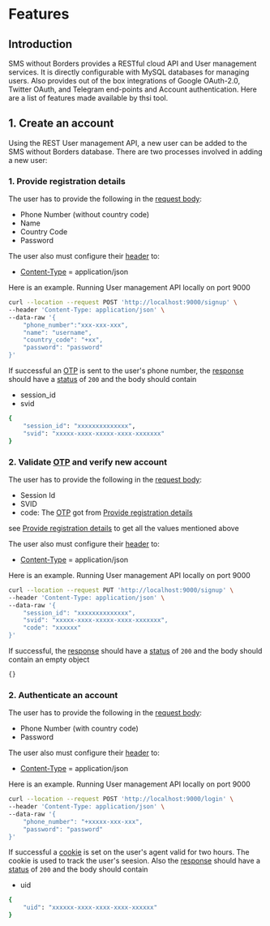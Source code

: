 # Features

## Introduction
SMS without Borders provides a RESTful cloud API and User management services. It is directly configurable with MySQL databases for managing users. Also provides out of the box integrations of Google OAuth-2.0, Twitter OAuth, and Telegram end-points and Account authentication. Here are a list of features made available by thsi tool. 

## 1. Create an account
Using the REST User management API, a new user can be added to the SMS without Borders database. There are two processes involved in adding a new user:
### 1. Provide registration details
The user has to provide the following in the [request body](https://developer.mozilla.org/en-US/docs/Web/API/Request/body):
- Phone Number (without country code) 
- Name
- Country Code
- Password

The user also must configure their [header](https://developer.mozilla.org/en-US/docs/Glossary/Representation_header) to:
- [Content-Type](https://developer.mozilla.org/en-US/docs/Web/HTTP/Headers/Content-Type) = application/json

Here is an example. Running User management API locally on port 9000 

```bash
curl --location --request POST 'http://localhost:9000/signup' \
--header 'Content-Type: application/json' \
--data-raw '{
    "phone_number":"xxx-xxx-xxx",
    "name": "username",
    "country_code": "+xx",
    "password": "password"
}'
```

If successful an [OTP](https://en.wikipedia.org/wiki/One-time_password) is sent to the user's phone number, the [response](https://developer.mozilla.org/en-US/docs/Web/API/Response/body) should have a [status](https://developer.mozilla.org/en-US/docs/Web/HTTP/Status) of ```200``` and the body should contain 
- session_id
- svid

```bash
{
    "session_id": "xxxxxxxxxxxxxx",
    "svid": "xxxxx-xxxx-xxxxx-xxxx-xxxxxxx"
}
```

### 2. Validate [OTP](https://en.wikipedia.org/wiki/One-time_password) and verify new account
The user has to provide the following in the [request body](https://developer.mozilla.org/en-US/docs/Web/API/Request/body):
- Session Id
- SVID
- code: The [OTP](https://en.wikipedia.org/wiki/One-time_password) got from [Provide registration details](#Provide-registration-details)

see [Provide registration details](#1.-Provide-registration-details) to get all the values mentioned above

The user also must configure their [header](https://developer.mozilla.org/en-US/docs/Glossary/Representation_header) to:
- [Content-Type](https://developer.mozilla.org/en-US/docs/Web/HTTP/Headers/Content-Type) = application/json

Here is an example. Running User management API locally on port 9000 

```bash
curl --location --request PUT 'http://localhost:9000/signup' \
--header 'Content-Type: application/json' \
--data-raw '{
    "session_id": "xxxxxxxxxxxxxx",
    "svid": "xxxxx-xxxx-xxxxx-xxxx-xxxxxxx",
    "code": "xxxxxx"
}'
```
If successful, the [response](https://developer.mozilla.org/en-US/docs/Web/API/Response/body) should have a [status](https://developer.mozilla.org/en-US/docs/Web/HTTP/Status) of ```200``` and the body should contain an empty object

```bash
{}
```

### 2. Authenticate an account
The user has to provide the following in the [request body](https://developer.mozilla.org/en-US/docs/Web/API/Request/body):
- Phone Number (with country code) 
- Password

The user also must configure their [header](https://developer.mozilla.org/en-US/docs/Glossary/Representation_header) to:
- [Content-Type](https://developer.mozilla.org/en-US/docs/Web/HTTP/Headers/Content-Type) = application/json

Here is an example. Running User management API locally on port 9000 

```bash
curl --location --request POST 'http://localhost:9000/login' \
--header 'Content-Type: application/json' \
--data-raw '{
    "phone_number": "+xxxxx-xxx-xxx",
    "password": "password"
}'
```

If successful a [cookie](https://developer.mozilla.org/en-US/docs/Web/HTTP/Headers/Cookie) is set on the user's agent valid for two hours. The cookie is used to track the user's seesion. Also the [response](https://developer.mozilla.org/en-US/docs/Web/API/Response/body) should have a [status](https://developer.mozilla.org/en-US/docs/Web/HTTP/Status) of ```200``` and the body should contain 
- uid

```bash
{
    "uid": "xxxxxx-xxxx-xxxx-xxxx-xxxxxx"
}
```




